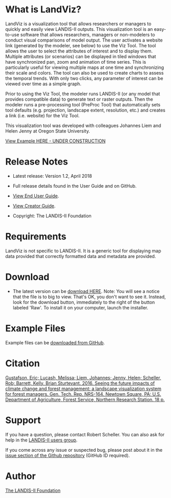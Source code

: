 # What is LandViz?

LandViz is a visualization tool that allows researchers or managers to quickly and easily view LANDIS-II outputs. This visualization tool is an easy-to-use software that allows researchers, managers or non-modelers to conduct visual comparisons of model output.  The user activates a website link (generated by the modeler, see below) to use the Viz Tool.  The tool allows the user to select the attributes of interest and to display them.  Multiple attributes (or scenarios) can be displayed in tiled windows that have synchronized pan, zoom and animation of time series.  This is particularly useful for viewing multiple maps at one time and synchronizing their scale and colors.  The tool can also be used to create charts to assess the temporal trends.  With only two clicks, any parameter of interest can be viewed over time as a simple graph.

Prior to using the Viz Tool, the modeler runs LANDIS-II (or any model that provides compatible data) to generate text or raster outputs.  Then the modeler runs a pre-processing tool (PreProc Tool) that automatically sets tool defaults (e.g. projection, landscape extent, resolution, etc.) and creates a link (i.e. website) for the Viz Tool.

This visualization tool was developed with colleagues Johannes Liem and Helen Jenny at Oregon State University.  

[View Example HERE - UNDER CONSTRUCTION]()

# Release Notes

- Latest release: Version 1.2, April 2018

- Full release details found in the User Guide and on GitHub.
- [View End User Guide](https://github.com/LANDIS-II-Foundation/LANDVIZ/blob/master/docs/Landis-II%20Visualization%20Tool%20v1.2%20Instructions.pdf).
- [View Creator Guide](https://github.com/LANDIS-II-Foundation/LANDVIZ/blob/master/docs/Landis-II%20Visualization%20Tool%20v1.2%20Modeler%20Guide.pdf).
- Copyright: The LANDIS-II Foundation

# Requirements

LandViz is not specific to LANDIS-II.  It is a generic tool for displaying map data provided that correctly formatted data and metadata are provided.

# Download

- The latest version can be [download HERE](https://github.com/LANDIS-II-Foundation/LANDVIZ/blob/master/deploy/installer/LandisPreProcToolInstaller.msi). Note:  You will see a notice that the file is to big to view.  That's OK, you don't want to see it.  Instead, look for the download button, immediately to the right of the button labeled 'Raw'.  To install it on your computer, launch the installer.

# Example Files

Example files can be [downloaded from GitHub](https://downgit.github.io/#/home?url=https://github.com/LANDIS-II-Foundation/LANDVIZ/tree/master/example/example_project).

# Citation

[Gustafson, Eric; Lucash, Melissa; Liem, Johannes; Jenny, Helen; Scheller, Rob; Barrett, Kelly, Brian Sturtevant. 2016. Seeing the future impacts of climate change and forest management: a landscape visualization system for forest managers. Gen. Tech. Rep. NRS-164. Newtown Square, PA: U.S. Department of Agriculture, Forest Service, Northern Research Station. 18 p.](http://www.nrs.fs.fed.us/pubs/53235)

# Support

If you have a question, please contact Robert Scheller. 
You can also ask for help in the [LANDIS-II users group](http://www.landis-ii.org/users).

If you come across any issue or suspected bug, please post about it in the [issue section of the Github repository](https://github.com/LANDIS-II-Foundation/LANDVIZ/issues) (GitHub ID required).

# Author

[The LANDIS-II Foundation](http://www.landis-ii.org)
